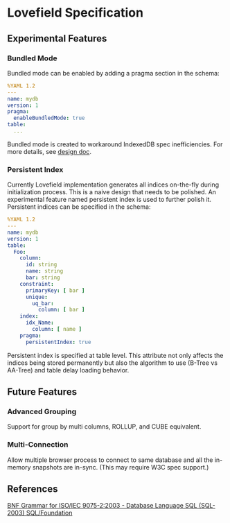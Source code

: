 # Lovefield Specification

## Experimental Features

### Bundled Mode

Bundled mode can be enabled by adding a pragma section in the schema:

```yaml
%YAML 1.2
---
name: mydb
version: 1
pragma:
  enableBundledMode: true
table:
  ...
```

Bundled mode is created to workaround IndexedDB spec inefficiencies. For more
details, see [design doc](../dd/03_backstore.md).


### Persistent Index

Currently Lovefield implementation generates all indices on-the-fly during
initialization process. This is a naive design that needs to be polished. An
experimental feature named persistent index is used to further polish it.
Persistent indices can be specified in the schema:

```yaml
%YAML 1.2
---
name: mydb
version: 1
table:
  Foo:
    column:
      id: string
      name: string
      bar: string
    constraint:
      primaryKey: [ bar ]
      unique:
        uq_bar:
          column: [ bar ]
    index:
      idx_Name:
        column: [ name ]
    pragma:
      persistentIndex: true
```

Persistent index is specified at table level. This attribute not only affects
the indices being stored permanently but also the algorithm to use (B-Tree vs
AA-Tree) and table delay loading behavior.


## Future Features

### Advanced Grouping

Support for group by multi columns, ROLLUP, and CUBE equivalent.

### Multi-Connection

Allow multiple browser process to connect to same database and all the in-memory
snapshots are in-sync. (This may require W3C spec support.)

## References

[BNF Grammar for ISO/IEC 9075-2:2003 - Database Language SQL (SQL-2003) SQL/Foundation](http://savage.net.au/SQL/sql-2003-2.bnf.html)
